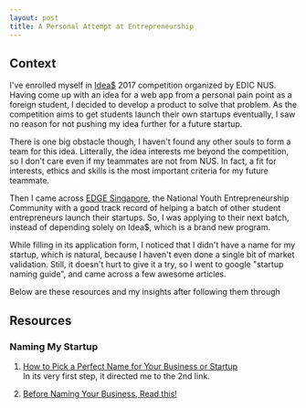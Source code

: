 ```yaml
---
layout: post
title: A Personal Attempt at Entrepreneurship
---
```

## Context
I've enrolled myself in [Idea$](nusideas.firebaseapp.com) 2017 competition organized by EDIC NUS. 
Having come up with an idea for a web app from a personal pain point as a foreign student, I decided to develop a product to solve that problem.
As the competition aims to get students launch their own startups eventually, I saw no reason for not pushing my idea further for a future startup.

There is one big obstacle though, I haven't found any other souls to form a team for this idea. Litterally, the idea interests me beyond
the competition, so I don't care even if my teammates are not from NUS. In fact, a fit for interests, ethics and skills is the most important 
criteria for my future teammate.

Then I came across [EDGE Singapore](http://edgesociety.org/), the National Youth Entrepreneurship Community with a good track record of 
helping a batch of other student entrepreneurs launch their startups. So, I was applying to their next batch, instead of depending solely 
on Idea$, which is a brand new program.

While filling in its application form, I noticed that I didn't have a name for my startup, which is natural, because I haven't even
done a single bit of market validation. Still, it doesn't hurt to give it a try, so I went to google "startup naming guide", and came across
a few awesome articles.

Below are these resources and my insights after following them through

## Resources

### Naming My Startup

1. [How to Pick a Perfect Name for Your Business or Startup](http://startupbros.com/how-to-pick-the-perfect-name-for-your-business-or-startup/)<br>
In its very first step, it directed me to the 2nd link.

2. [Before Naming Your Business, Read this!](https://thenextweb.com/entrepreneur/2012/04/22/before-naming-your-startup-read-this/)
